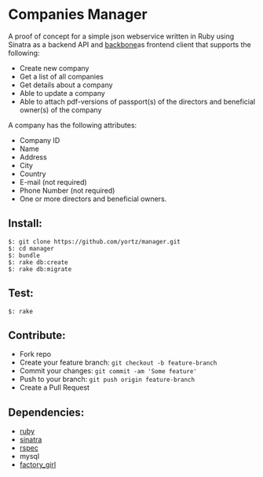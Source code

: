 # Companies Manager

A proof of concept for a simple json webservice written in Ruby using Sinatra as a backend API and [backbone](http://backbonejs.org/)as frontend client that supports the following:

* Create new company
* Get a list of all companies
* Get details about a company
* Able to update a company
* Able to attach pdf-versions of passport(s) of the directors and beneficial owner(s) of the company

A company has the following attributes:

* Company ID
* Name
* Address
* City
* Country
* E-mail (not required)
* Phone Number (not required)
* One or more directors and beneficial owners.


## Install:

    $: git clone https://github.com/yortz/manager.git
    $: cd manager
    $: bundle
    $: rake db:create
    $: rake db:migrate

## Test:

    $: rake 

## Contribute:

* Fork repo
* Create your feature branch: `git checkout -b feature-branch`
* Commit your changes: `git commit -am 'Some feature'`
* Push to your branch: `git push origin feature-branch`
* Create a Pull Request

## Dependencies:

* [ruby](https://www.ruby-lang.org) 
* [sinatra](http://www.sinatrarb.com/)
* [rspec](https://github.com/rspec/rspec)
* mysql
* [factory_girl](https://github.com/thoughtbot/factory_girl)
